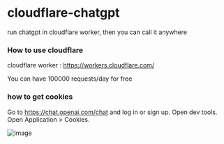 # cloudflare-chatgpt
run chatgpt in cloudflare worker, then you can call it anywhere



### How to use cloudflare

cloudflare worker : https://workers.cloudflare.com/

You can have 100000 requests/day for free

### how to get cookies

Go to https://chat.openai.com/chat and log in or sign up.
Open dev tools.
Open Application > Cookies.

![image](https://user-images.githubusercontent.com/29261120/206084836-4f86f741-c560-4d0d-92c7-6cd8960c831a.png)

